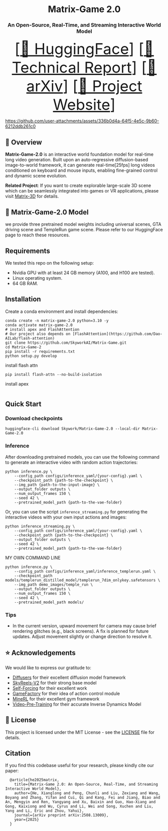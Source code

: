 <p align="center">
<h1 align="center">Matrix-Game 2.0</h1>
<h3 align="center">An Open-Source, Real-Time, and Streaming Interactive World Model</h3>
</p>

<font size=7><div align='center' >  [[🤗 HuggingFace](https://huggingface.co/Skywork/Matrix-Game-2.0)] [[📖 Technical Report](https://matrix-game-v2.github.io/static/pdf/report.pdf)] [[📑 arXiv](https://arxiv.org/abs/2508.13009)] [[🚀 Project Website](https://matrix-game-v2.github.io/)] </div></font>

https://github.com/user-attachments/assets/336b0d4a-64f5-4e5c-9b60-6212ddb261c0

## 📝 Overview
**Matrix-Game-2.0** is an interactive world foundation model for real-time long video generation.  Built upon an auto-regressive diffusion-based image-to-world framework, it can generate real-time[25fps] long videos conditioned on keyboard and mouse inputs, enabling fine-grained control and dynamic scene evolution.

**Related Project**:  If you want to create explorable large-scale 3D scene which can be seamlessly integrated into games or VR applications, please visit [Matrix-3D](https://github.com/SkyworkAI/Matrix-3D) for details.

## 🤗 Matrix-Game-2.0 Model
we provide three pretrained model weights including universal scenes, GTA driving scene and TempleRun game scene. Please refer to our HuggingFace page to reach these resources.

## Requirements
We tested this repo on the following setup:
* Nvidia GPU with at least 24 GB memory (A100, and H100 are tested).
* Linux operating system.
* 64 GB RAM.

## Installation
Create a conda environment and install dependencies:
```
conda create -n matrix-game-2.0 python=3.10 -y
conda activate matrix-game-2.0
# install apex and FlashAttention
# Our project also depends on [FlashAttention](https://github.com/Dao-AILab/flash-attention)
git clone https://github.com/SkyworkAI/Matrix-Game.git
cd Matrix-Game-2
pip install -r requirements.txt
python setup.py develop
```

install flash attn
```
pip install flash-attn --no-build-isolation
```

install apex
```

```

## Quick Start
### Download checkpoints
```
huggingface-cli download Skywork/Matrix-Game-2.0 --local-dir Matrix-Game-2.0
```

### Inference
After downloading pretrained models, you can use the following command to generate an interactive video with random action trajectories:
```
python inference.py \
    --config_path configs/inference_yaml/{your-config}.yaml \
    --checkpoint_path {path-to-the-checkpoint} \
    --img_path {path-to-the-input-image} \
    --output_folder outputs \
    --num_output_frames 150 \
    --seed 42 \
    --pretrained_model_path {path-to-the-vae-folder}
```
Or, you can use the script `inference_streaming.py` for generating the interactive videos with your own input actions and images:
```
python inference_streaming.py \
    --config_path configs/inference_yaml/{your-config}.yaml \
    --checkpoint_path {path-to-the-checkpoint} \
    --output_folder outputs \
    --seed 42 \
    --pretrained_model_path {path-to-the-vae-folder}
```
MY OWN COMMAND LINE
```
python inference.py \
    --config_path configs/inference_yaml/inference_templerun.yaml \
    --checkpoint_path models/templerun_distilled_model/templerun_7dim_onlykey.safetensors \
    --img_path demo_images/temple_run \
    --output_folder outputs \
    --num_output_frames 150 \
    --seed 42 \
    --pretrained_model_path models/
```

### Tips
- In the current version, upward movement for camera may cause brief rendering glitches (e.g., black screens). A fix is planned for future updates. Adjust movement slightly or change direction to resolve it.


## ⭐ Acknowledgements

We would like to express our gratitude to:

- [Diffusers](https://github.com/huggingface/diffusers) for their excellent diffusion model framework
- [SkyReels-V2](https://github.com/SkyworkAI/SkyReels-V2) for their strong base model
- [Self-Forcing](https://github.com/guandeh17/Self-Forcing) for their excellent work
- [GameFactory](https://github.com/KwaiVGI/GameFactory) for their idea of action control module
- [MineRL](https://github.com/minerllabs/minerl) for their excellent gym framework
- [Video-Pre-Training](https://github.com/openai/Video-Pre-Training) for their accurate Inverse Dynamics Model

## 📄 License

This project is licensed under the MIT License - see the [LICENSE](LICENSE) file for details.

## Citation
If you find this codebase useful for your research, please kindly cite our paper:
```
  @article{he2025matrix,
    title={Matrix-Game 2.0: An Open-Source, Real-Time, and Streaming Interactive World Model},
    author={He, Xianglong and Peng, Chunli and Liu, Zexiang and Wang, Boyang and Zhang, Yifan and Cui, Qi and Kang, Fei and Jiang, Biao and An, Mengyin and Ren, Yangyang and Xu, Baixin and Guo, Hao-Xiang and Gong, Kaixiong and Wu, Cyrus and Li, Wei and Song, Xuchen and Liu, Yang and Li, Eric and Zhou, Yahui},
    journal={arXiv preprint arXiv:2508.13009},
    year={2025}
  }
```
